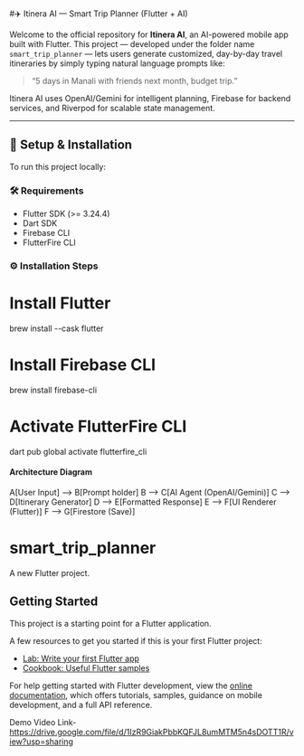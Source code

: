 #✈️ Itinera AI — Smart Trip Planner (Flutter + AI)

Welcome to the official repository for **Itinera AI**, an AI-powered mobile app built with Flutter.
This project — developed under the folder name `smart_trip_planner` — lets users generate customized, day-by-day travel itineraries by simply typing natural language prompts like:

> “5 days in Manali with friends next month, budget trip.”

Itinera AI uses OpenAI/Gemini for intelligent planning, Firebase for backend services, and Riverpod for scalable state management.

---

## 🔧 Setup & Installation

To run this project locally:

### 🛠 Requirements

- Flutter SDK (>= 3.24.4)
- Dart SDK
- Firebase CLI
- FlutterFire CLI

### ⚙️ Installation Steps   
# Install Flutter
brew install --cask flutter

# Install Firebase CLI
brew install firebase-cli

# Activate FlutterFire CLI
dart pub global activate flutterfire_cli

#### Architecture Diagram
  A[User Input] --> B[Prompt holder]
  B --> C[AI Agent (OpenAI/Gemini)]
  C --> D[Itinerary Generator]
  D --> E[Formatted Response]
  E --> F[UI Renderer (Flutter)]
  F --> G[Firestore (Save)]

# smart_trip_planner

A new Flutter project.

## Getting Started

This project is a starting point for a Flutter application.

A few resources to get you started if this is your first Flutter project:

- [Lab: Write your first Flutter app](https://docs.flutter.dev/get-started/codelab)
- [Cookbook: Useful Flutter samples](https://docs.flutter.dev/cookbook)

For help getting started with Flutter development, view the
[online documentation](https://docs.flutter.dev/), which offers tutorials,
samples, guidance on mobile development, and a full API reference.

Demo Video Link-
https://drive.google.com/file/d/1IzR9GiakPbbKQFJL8umMTM5n4sDOTT1R/view?usp=sharing
